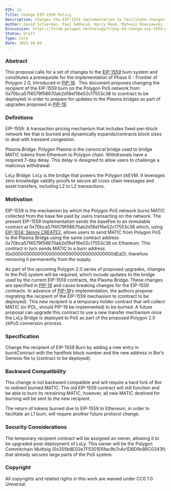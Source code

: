```yaml
---
PIP: 24
Title: Change EIP-1559 Policy
Description: Changes the EIP-1559 implementation to facilitate changes as introduced in PIP-18
Author: David Silverman, Paul Gebheim, Harry Rook, Mateusz Rzeszowski (@matrzeszowski)
Discussion: https://forum.polygon.technology/t/pip-24-change-eip-1559-policy/13007
Status: Draft
Type: Core
Date: 2023-10-04
---
```


### Abstract

This proposal calls for a set of changes to the [EIP-1559](https://github.com/ethereum/EIPs/blob/master/EIPS/eip-1559.md) burn system and constitutes a prerequisite for the implementation of Phase 0 - Frontier of Polygon 2.0, introduced in [PIP-18](https://github.com/maticnetwork/Polygon-Improvement-Proposals/blob/main/PIPs/PIP-18.md).  This document proposes changing the recipient of the EIP-1559 burn on the Polygon PoS network from 0x70bca57f4579f58670ab2d18ef16e02c17553c38 to (contract to be deployed) in order to prepare for updates to the Plasma bridges as part of upgrades proposed in [PIP-19](https://github.com/maticnetwork/Polygon-Improvement-Proposals/blob/main/PIPs/PIP-19.md).

### Definitions 

EIP-1559: A transaction pricing mechanism that includes fixed-per-block network fee that is burned and dynamically expands/contracts block sizes to deal with transient congestion.

Plasma Bridge: Polygon Plasma is the canonical bridge used to bridge MATIC tokens from Ethereum to Polygon chain. Withdrawals have a required 7-day delay. This delay is designed to allow users to challenge a malicious withdrawal.

LxLy Bridge: LxLy is the bridge that powers the Polygon zkEVM. It leverages zero knowledge validity proofs to secure all cross chain messages and asset transfers, including L2 to L2 transactions.

### Motivation

EIP-1559 is the mechanism by which the Polygon PoS network burns MATIC collected from the base fee paid by users transacting on the network. The present EIP-1559 implementation sends the baseFee   to an immutable contract at 0x70bca57f4579f58670ab2d18ef16e02c17553c38 which, using [EIP-1014: Skinny CREATE2](https://eips.ethereum.org/EIPS/eip-1014), allows users to send MATIC from Polygon PoS to the Plasma Bridge using the same contract address 0x70bca57f4579f58670ab2d18ef16e02c17553c38 on Ethereum. This contract in turn sends MATIC to a burn address (0x000000000000000000000000000000000000dEaD), therefore removing it permanently from the supply.

  
As part of the upcoming Polygon 2.0 series of proposed upgrades, changes to the PoS system will be required, which include updates to the bridge used by the current EIP-1559 contracts, the Plasma Bridge. These changes are specified in [PIP-19](https://github.com/maticnetwork/Polygon-Improvement-Proposals/blob/main/PIPs/PIP-19.md) and cause breaking changes for the EIP-1559 contracts. In advance of [PIP-19](https://github.com/maticnetwork/Polygon-Improvement-Proposals/blob/main/PIPs/PIP-19.md)’s implementation, the authors propose migrating the recipient of the EIP-1559 mechanism to (contract to be deployed). This new recipient is a temporary holder contract that will collect MATIC (or POL, should PIP-19 be implemented) to be burned. A future proposal can upgrade this contract to use a new transfer mechanism once the LxLy Bridge is deployed to PoS as part of the proposed Polygon 2.0 zkPoS conversion process.

### Specification

Change the recipient of EIP-1559 Burn by adding a new entry in burntContract with the hardfork block number and the new address in Bor’s Genesis file to (contract to be deployed).

### Backward Compatibility

This change is not backward compatible and will require a hard fork of Bor to redirect burned MATIC. The old EIP-1559 contract will still function and be able to burn its remaining MATIC, however, all new MATIC destined for burning will be sent to the new recipient.  

The return of tokens burned due to EIP-1559 to Ethereum, in order to facilitate an L1 burn, will require another future protocol change.

### Security Considerations

The temporary recipient contract will be assigned an owner, allowing it to be upgraded post-deployment of LxLy. This owner will be the Polygon Commitchain Multisig (0x355b8E02e7F5301E6fac9b7cAc1D6D9c86C0343f) that already secures large parts of the PoS system.

### Copyright

All copyrights and related rights in this work are waived under CC0 1.0 Universal.

